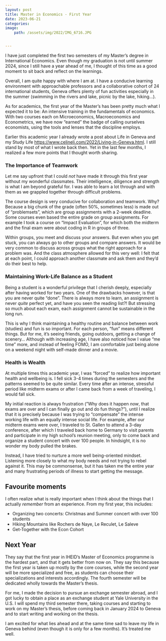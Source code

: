 ```yaml
---
layout: post
title: Master in Economics - First Year
date: 2023-06-21
categories: 
image:
    path: /assets/img/2022/IMG_6716.JPG


---
```

I have just completed the first two semesters of my Master’s degree in International Economics. Even though my graduation is not until summer 2024, since I still have a year ahead of me, I thought of this time as a good moment to sit back and reflect on the learnings.

Overall, I am quite happy with where I am at. I have a conducive learning environment with approachable professors and a collaborative cohort of 24 international students, Geneva offers plenty of fun activities especially in the summer (swimming in the rivers and lake, picnic by the lake, hiking…). 

As for academics, the  first year of the Master’s has been pretty much what I expected it to be: An intensive training in the fundamentals of economics. With two courses each on Microeconomics, Macroeconomics and Econometrics, we have now “earned” the badge of calling ourselves economists, using the tools and lenses that the discipline employs.

Earlier this academic year I already wrote a post about Life in Geneva and my Study Life https://www.celineli.com/2022/Living-in-Geneva.html. I still stand by most of what I wrote back then. Yet in the last few months, I realized a few more points that I thought worth sharing.

### The Importance of Teamwork

Let me say upfront that I could *not* have made it through this first year without my wonderful classmates. Their intelligence, diligence and strength is what I am beyond grateful for. I was able to learn a lot through and with them as we grappled together through difficult problems.

The course design is very conducive for collaboration and teamwork. Why? Because a big chunk of the grade (often 50%, sometimes less) is made out of “problemsets”, which are group assignments with a 2-week deadline. Some courses even based the entire grade on group assignments. For example I took a course on “Impact Evaluation”, for which both the midterm and the final exam were about coding in R in groups of three.

Within groups, you meet and discuss your answers. But even when you get stuck, you can always go to other groups and compare answers. It would be very common to discuss across groups what the right approach for a problem was. And the class atmosphere allowed for this very well: I felt that at each point, I could approach another classmate and ask them and they’d do their best to help.

### Maintaining Work-Life Balance as a Student

Being a student is a wonderful privilege that I cherish deeply, especially after having worked for two years. One of the drawbacks however, is that you are never quite “done”. There is always more to learn, an assignment is never *quite* perfect yet, and have you seen the reading list?! But stressing so much about each exam, each assignment cannot be sustainable in the long run. 

This is why I think maintaining a healthy routine and balance between work (studies) and fun is so important. For each person, “fun” means different things. But for me, it’s seeing friends, going outdoors, getting a change of scenery… Although with increasing age, I have also noticed how I value “me time” more, and instead of feeling FOMO, I am comfortable just being alone on a weekend night with self-made dinner and a movie. 

### Health is Wealth

At multiple times this academic year, I was “forced” to realize how important health and wellbeing is. I fell sick 3-4 times during the semesters and the patterns seemed to be quite similar. Every time after an intense, stressful period like midterm exams or after I came back from a week of traveling, I would fall sick. 

My initial reaction is always frustration (”Why does it happen *now*, that exams are over and I can finally go out and do fun things?”), until I realize that it is precisely because I was trying to “compensate” the intense working life with an equally intense social life. For example, after our midterm exams were over, I traveled to St. Gallen to attend a 3-day conference, after which I traveled back home to Germany to visit parents and participate in my high school’s reunion meeting, only to come back and organize a student concert with over 100 people. In hindsight, it is no wonder my body pulled the brakes.

Instead, I have tried to nurture a more well being-oriented mindset. Listening more closely to what my body needs and not trying to rebel against it. This may be commonsense, but it has taken me the entire year and many frustrating periods of illness to start getting the message. 

## Favourite moments
I often realize what is really important when I think about the things that I actually _remember_ from an experience. From my first year, this includes:
- Organizing two concerts: Christmas and Summer concert with over 100 students
- Hiking Mountains like Rochers de Naye, Le Reculet, Le Saleve
- Get-Together with the Econ Cohort
## Next Year

They say that the first year in IHEID’s Master of Economics programme is the hardest part, and that it gets better from now on. They say this because the first year is taken up mostly by the core courses, while the second year will be more specialized and free, as students can choose their specializations and interests accordingly. The fourth semester will be dedicated wholly towards the Master’s thesis. 

For me, I made the decision to pursue an exchange semester abroad, and I got lucky to obtain a place as an exchange student at Yale University in the U.S. I will spend my third semester there, taking courses and starting to work on my Master’s thesis, before coming back in January 2024 to Geneva and to start writing and working on the thesis. 

I am excited for what lies ahead and at the same time sad to leave my life in Geneva behind (even though it is only for a few months). It’s treated me well.